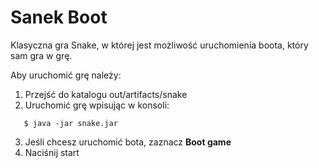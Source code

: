 # Sanek  Boot

Klasyczna gra Snake, w której jest możliwość uruchomienia boota, który sam gra w grę.

Aby uruchomić grę należy:

1. Przejść do katalogu out/artifacts/snake
2. Uruchomić grę wpisując w konsoli:
```
   $ java -jar snake.jar
```
3. Jeśli chcesz uruchomić bota, zaznacz **Boot game**
4. Naciśnij start